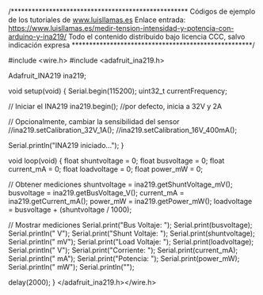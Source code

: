 /***************************************************
Códigos de ejemplo de los tutoriales de www.luisllamas.es
Enlace entrada: https://www.luisllamas.es/medir-tension-intensidad-y-potencia-con-arduino-y-ina219/
Todo el contenido distribuido bajo licencia CCC, salvo indicación expresa
****************************************************/

#include <wire.h>
#include <adafruit_ina219.h>

Adafruit_INA219 ina219;


void setup(void) 
{
  Serial.begin(115200);
  uint32_t currentFrequency;
  
  // Iniciar el INA219
  ina219.begin();  //por defecto, inicia a 32V y 2A

  // Opcionalmente, cambiar la sensibilidad del sensor
  //ina219.setCalibration_32V_1A();
  //ina219.setCalibration_16V_400mA();

  Serial.println("INA219 iniciado...");
}

void loop(void) 
{
  float shuntvoltage = 0;
  float busvoltage = 0;
  float current_mA = 0;
  float loadvoltage = 0;
  float power_mW = 0;

  // Obtener mediciones
  shuntvoltage = ina219.getShuntVoltage_mV();
  busvoltage = ina219.getBusVoltage_V();
  current_mA = ina219.getCurrent_mA();
  power_mW = ina219.getPower_mW();
  loadvoltage = busvoltage + (shuntvoltage / 1000);
  
  // Mostrar mediciones
  Serial.print("Bus Voltaje:   "); Serial.print(busvoltage); Serial.println(" V");
  Serial.print("Shunt Voltaje: "); Serial.print(shuntvoltage); Serial.println(" mV");
  Serial.print("Load Voltaje:  "); Serial.print(loadvoltage); Serial.println(" V");
  Serial.print("Corriente:       "); Serial.print(current_mA); Serial.println(" mA");
  Serial.print("Potencia:         "); Serial.print(power_mW); Serial.println(" mW");
  Serial.println("");

  delay(2000);
}
</adafruit_ina219.h></wire.h>